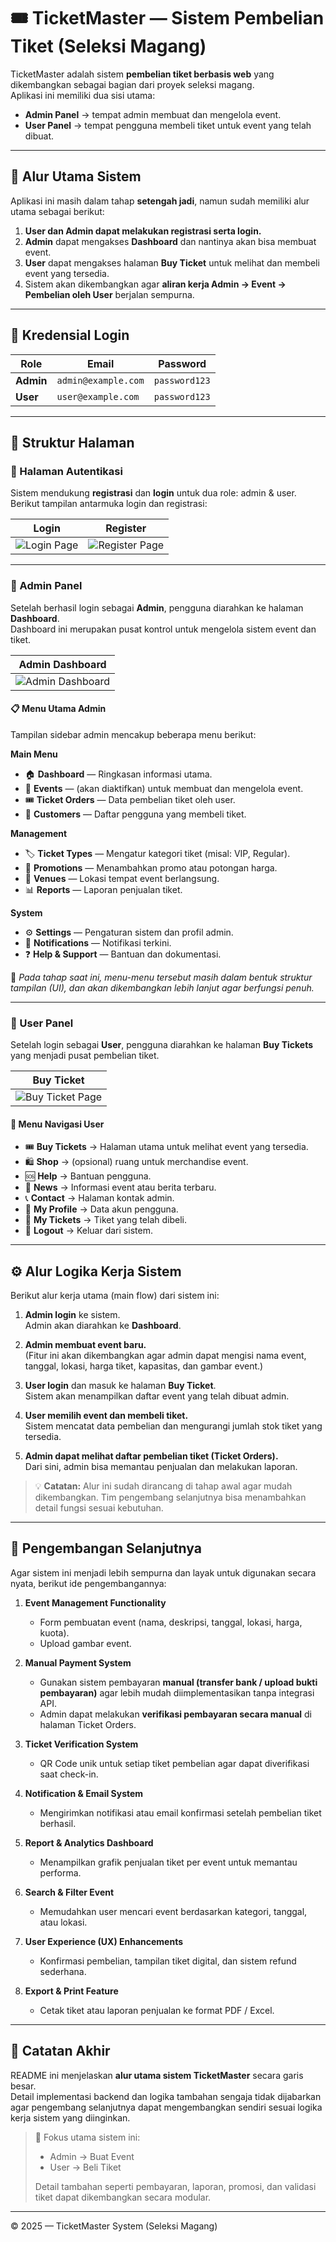 # 🎟️ TicketMaster — Sistem Pembelian Tiket (Seleksi Magang)

TicketMaster adalah sistem **pembelian tiket berbasis web** yang dikembangkan sebagai bagian dari proyek seleksi magang.  
Aplikasi ini memiliki dua sisi utama:
- **Admin Panel** → tempat admin membuat dan mengelola event.
- **User Panel** → tempat pengguna membeli tiket untuk event yang telah dibuat.

---

## 🧭 Alur Utama Sistem

Aplikasi ini masih dalam tahap **setengah jadi**, namun sudah memiliki alur utama sebagai berikut:

1. **User dan Admin dapat melakukan registrasi serta login.**
2. **Admin** dapat mengakses **Dashboard** dan nantinya akan bisa membuat event.
3. **User** dapat mengakses halaman **Buy Ticket** untuk melihat dan membeli event yang tersedia.
4. Sistem akan dikembangkan agar **aliran kerja Admin → Event → Pembelian oleh User** berjalan sempurna.

---

## 🔐 Kredensial Login

| Role | Email | Password |
|------|--------|-----------|
| **Admin** | `admin@example.com` | `password123` |
| **User** | `user@example.com` | `password123` |

---

## 🧱 Struktur Halaman

### 🔸 Halaman Autentikasi
Sistem mendukung **registrasi** dan **login** untuk dua role: admin & user.  
Berikut tampilan antarmuka login dan registrasi:

| Login | Register |
|-------|-----------|
| ![Login Page](public/images/screenshots/login.png) | ![Register Page](public/images/screenshots/regis.png) |

---

### 🔸 Admin Panel

Setelah berhasil login sebagai **Admin**, pengguna diarahkan ke halaman **Dashboard**.  
Dashboard ini merupakan pusat kontrol untuk mengelola sistem event dan tiket.

| Admin Dashboard |
|-----------------|
| ![Admin Dashboard](public/images/screenshots/admin.png) |

#### 📋 Menu Utama Admin
Tampilan sidebar admin mencakup beberapa menu berikut:

**Main Menu**
- 🏠 **Dashboard** — Ringkasan informasi utama.
- 📅 **Events** — (akan diaktifkan) untuk membuat dan mengelola event.
- 🎟️ **Ticket Orders** — Data pembelian tiket oleh user.
- 👥 **Customers** — Daftar pengguna yang membeli tiket.

**Management**
- 🏷️ **Ticket Types** — Mengatur kategori tiket (misal: VIP, Regular).
- 💸 **Promotions** — Menambahkan promo atau potongan harga.
- 📍 **Venues** — Lokasi tempat event berlangsung.
- 📊 **Reports** — Laporan penjualan tiket.

**System**
- ⚙️ **Settings** — Pengaturan sistem dan profil admin.
- 🔔 **Notifications** — Notifikasi terkini.
- ❓ **Help & Support** — Bantuan dan dokumentasi.

📌 *Pada tahap saat ini, menu-menu tersebut masih dalam bentuk struktur tampilan (UI), dan akan dikembangkan lebih lanjut agar berfungsi penuh.*

---

### 🔸 User Panel

Setelah login sebagai **User**, pengguna diarahkan ke halaman **Buy Tickets** yang menjadi pusat pembelian tiket.

| Buy Ticket |
|-------------|
| ![Buy Ticket Page](public/images/screenshots/but-ticket.png) |

#### 📜 Menu Navigasi User
- 🎟️ **Buy Tickets** → Halaman utama untuk melihat event yang tersedia.
- 🛍️ **Shop** → (opsional) ruang untuk merchandise event.
- 🆘 **Help** → Bantuan pengguna.
- 📰 **News** → Informasi event atau berita terbaru.
- 📞 **Contact** → Halaman kontak admin.
- 👤 **My Profile** → Data akun pengguna.
- 🎫 **My Tickets** → Tiket yang telah dibeli.
- 🚪 **Logout** → Keluar dari sistem.

---

## ⚙️ Alur Logika Kerja Sistem

Berikut alur kerja utama (main flow) dari sistem ini:

1. **Admin login** ke sistem.  
   Admin akan diarahkan ke **Dashboard**.

2. **Admin membuat event baru.**  
   (Fitur ini akan dikembangkan agar admin dapat mengisi nama event, tanggal, lokasi, harga tiket, kapasitas, dan gambar event.)

3. **User login** dan masuk ke halaman **Buy Ticket**.  
   Sistem akan menampilkan daftar event yang telah dibuat admin.

4. **User memilih event dan membeli tiket.**  
   Sistem mencatat data pembelian dan mengurangi jumlah stok tiket yang tersedia.

5. **Admin dapat melihat daftar pembelian tiket (Ticket Orders).**  
   Dari sini, admin bisa memantau penjualan dan melakukan laporan.

> 💡 **Catatan:** Alur ini sudah dirancang di tahap awal agar mudah dikembangkan. Tim pengembang selanjutnya bisa menambahkan detail fungsi sesuai kebutuhan.

---

## 🧩 Pengembangan Selanjutnya

Agar sistem ini menjadi lebih sempurna dan layak untuk digunakan secara nyata, berikut ide pengembangannya:

1. **Event Management Functionality**  
   - Form pembuatan event (nama, deskripsi, tanggal, lokasi, harga, kuota).  
   - Upload gambar event.

2. **Manual Payment System**  
   - Gunakan sistem pembayaran **manual (transfer bank / upload bukti pembayaran)** agar lebih mudah diimplementasikan tanpa integrasi API.  
   - Admin dapat melakukan **verifikasi pembayaran secara manual** di halaman Ticket Orders.

3. **Ticket Verification System**  
   - QR Code unik untuk setiap tiket pembelian agar dapat diverifikasi saat check-in.

4. **Notification & Email System**  
   - Mengirimkan notifikasi atau email konfirmasi setelah pembelian tiket berhasil.

5. **Report & Analytics Dashboard**  
   - Menampilkan grafik penjualan tiket per event untuk memantau performa.

6. **Search & Filter Event**  
   - Memudahkan user mencari event berdasarkan kategori, tanggal, atau lokasi.

7. **User Experience (UX) Enhancements**  
   - Konfirmasi pembelian, tampilan tiket digital, dan sistem refund sederhana.

8. **Export & Print Feature**  
   - Cetak tiket atau laporan penjualan ke format PDF / Excel.

---
## 🧠 Catatan Akhir

README ini menjelaskan **alur utama sistem TicketMaster** secara garis besar.  
Detail implementasi backend dan logika tambahan sengaja tidak dijabarkan agar pengembang selanjutnya dapat mengembangkan sendiri sesuai logika kerja sistem yang diinginkan.

> 📌 Fokus utama sistem ini:  
> - Admin → Buat Event  
> - User → Beli Tiket  
> 
> Detail tambahan seperti pembayaran, laporan, promosi, dan validasi tiket dapat dikembangkan secara modular.

---

© 2025 — TicketMaster System (Seleksi Magang)
